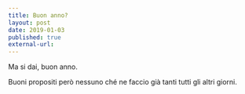 ```yaml
---
title: Buon anno?
layout: post
date: 2019-01-03
published: true
external-url:
---
```


Ma si dai, buon anno.

Buoni propositi però nessuno ché ne faccio già tanti tutti gli altri giorni.